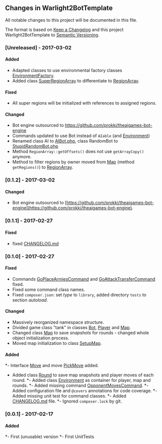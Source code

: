 ## Changes in Warlight2BotTemplate

All notable changes to this project will be documented in this file.

The format is based on [Keep a Changelog](http://keepachangelog.com/) and this project Warlight2BotTemplate to [Semantic Versioning](http://semver.org/).

### [Unreleased] - 2017-03-02

#### Added
* Adapted classes to use environmental factory classes [EnvironmentFactory](src/Game/EnvironmentFactory.php).
* Added class [SuperRegionArray](src/Game/SuperRegionArray.php) to differentiate to [RegionArray](src/Game/RegionArray.php).

#### Fixed
* All super regions will be initialized with references to assigned regions.
    
#### Changed
* Bot engine outsourced to https://github.com/prokki/theaigames-bot-engine
* Commands updated to use Bot instead of `AIable` (and [Environment](src/Game/Environment.php))
* Renamed class AI to [AIBot.php](src/Bot/AIBot.php), class RandomBot to [StupidRandomBot.php](src/Bot/StupidRandomBot.php)
* Method `RegionArray::getOffsets()` does not use `getArrayCopy()` anymore.
* Method to filter regions by owner moved from [Map](src/Game/Map.php) (method `getRegions()`)
to [RegionArray](src/Game/RegionArray.php). 


### [0.1.2] - 2017-03-02

#### Changed

* Bot engine outsourced to [https://github.com/prokki/theaigames-bot-engine](https://github.com/prokki/theaigames-bot-engine).

### [0.1.1] - 2017-02-27

#### Fixed

* fixed [CHANGELOG.md](CHANGELOG.md)

### [0.1.0] - 2017-02-27

#### Fixed

* Commands [GoPlaceArmiesCommand](src/Command/GoPlaceArmiesCommand.php) and [GoAttackTransferCommand](src/Command/GoAttackTransferCommand.php) fixed.
* Fixed some command class names.
* Fixed `composer.json`: set _type_ to `library`, added directory `tests` to section _autoload_.

#### Changed

* Massively reorganized namespace structure.
* Divided game class "tank" in classes [Bot](src/Bot.php), [Player](src/Game/Player.php) and [Map](src/Game/Map.php).
* Changed class [Map](src/Game/Map.php) to save _snapshots_ for rounds - changed whole object initialization process.
* Moved map initialization to class [SetupMap](src/Game/SetupMap.php).

#### Added

*- Interface [Move](src/Game/Move/Move) and move [PickMove](src/Game/Move/PickMove) added.
* Added class [Round](src/Game/Round.php) to save map snapshots and player moves of each round.
*- Added class [Environment](src/Game/Environment.php) as container for player, map and rounds.
*- Added missing command [OpponentMovesCommand](src/Command/OpponentMovesCommand.php).
*- Added configuration file and `@covers` annotations for code coverage.
*- Added missing unit test for command classes.
*- Added [CHANGELOG.md](CHANGELOG.md) file.
*- Ignored `composer.lock` by git.
 
### [0.0.1] - 2017-02-17

#### Added

*- First (unusable) version
*- First UnitTests